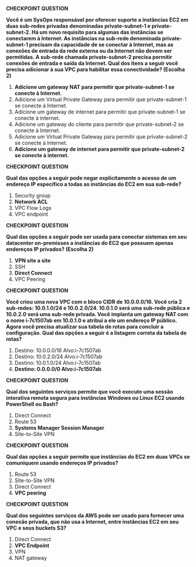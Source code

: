 **CHECKPOINT QUESTION**

**Você é um SysOps responsável por oferecer suporte a instâncias EC2 em duas sub-redes privadas denominadas private-subnet-1 e private-subnet-2. Há um novo requisito para algumas das instâncias se conectarem à Internet. As instâncias na sub-rede denominada private-subnet-1 precisam da capacidade de se conectar à Internet, mas as conexões de entrada da rede externa ou da Internet não devem ser permitidas. A sub-rede chamada private-subnet-2 precisa permitir conexões de entrada e saída da Internet. Qual dos itens a seguir você precisa adicionar à sua VPC para habilitar essa conectividade? (Escolha 2)**

1. **Adicione um gateway NAT para permitir que private-subnet-1 se conecte à Internet.**
1. Adicione um Virtual Private Gateway para permitir que private-subnet-1 se conecte à Internet.
1. Adicione um gateway de internet para permitir que private-subnet-1 se conecte à internet.
1. Adicione um gateway do cliente para permitir que private-subnet-2 se conecte à Internet.
1. Adicione um Virtual Private Gateway para permitir que private-subnet-2 se conecte à Internet.
1. **Adicione um gateway de internet para permitir que private-subnet-2 se conecte à internet.**

**CHECKPOINT QUESTION**

**Qual das opções a seguir pode negar explicitamente o acesso de um endereço IP específico a todas as instâncias do EC2 em sua sub-rede?**

1. Security group
1. **Network ACL**
1. VPC Flow Logs
1. VPC endpoint

**CHECKPOINT QUESTION**

**Qual das opções a seguir pode ser usada para conectar sistemas em seu datacenter on-premisses a instâncias do EC2 que possuem apenas endereços IP privados? (Escolha 2)**

1. **VPN site a site**
1. SSH
1. **Direct Connect**
1. VPC Peering

**CHECKPOINT QUESTION**

**Você criou uma nova VPC com o bloco CIDR de 10.0.0.0/16. Você cria 2 sub-redes: 10.0.1.0/24 e 10.0.2.0/24. 10.0.1.0 será uma sub-rede pública e 10.0.2.0 será uma sub-rede privada. Você implanta um gateway NAT com o nome i-7c1507ab em 10.0.1.0 e atribui a ele um endereço IP público. Agora você precisa atualizar sua tabela de rotas para concluir a configuração. Qual das opções a seguir é a listagem correta da tabela de rotas?**

1. Destino: 10.0.0.0/16 Alvo:i-7c1507ab
1. Destino: 10.0.2.0/24 Alvo:i-7c1507ab
1. Destino: 10.0.1.0/24 Alvo:i-7c1507ab
1. **Destino: 0.0.0.0/0 Alvo:i-7c1507ab**

**CHECKPOINT QUESTION**

**Qual dos seguintes serviços permite que você execute uma sessão interativa remota segura para instâncias Windows ou Linux EC2 usando PowerShell ou Bash?**

1. Direct Connect
1. Route 53
1. **Systems Manager Session Manager**
1. Site-to-Site VPN

**CHECKPOINT QUESTION**

**Qual das opções a seguir permite que instâncias do EC2 em duas VPCs se comuniquem usando endereços IP privados?**

1. Route 53
1. Site-to-Site VPN
1. Direct Connect
1. **VPC peering**

**CHECKPOINT QUESTION**

**Qual dos seguintes serviços da AWS pode ser usado para fornecer uma conexão privada, que não usa a Internet, entre instâncias EC2 em seu VPC e seus buckets S3?**

1. Direct Connect
1. **VPC Endpoint**
1. VPN
1. NAT gateway